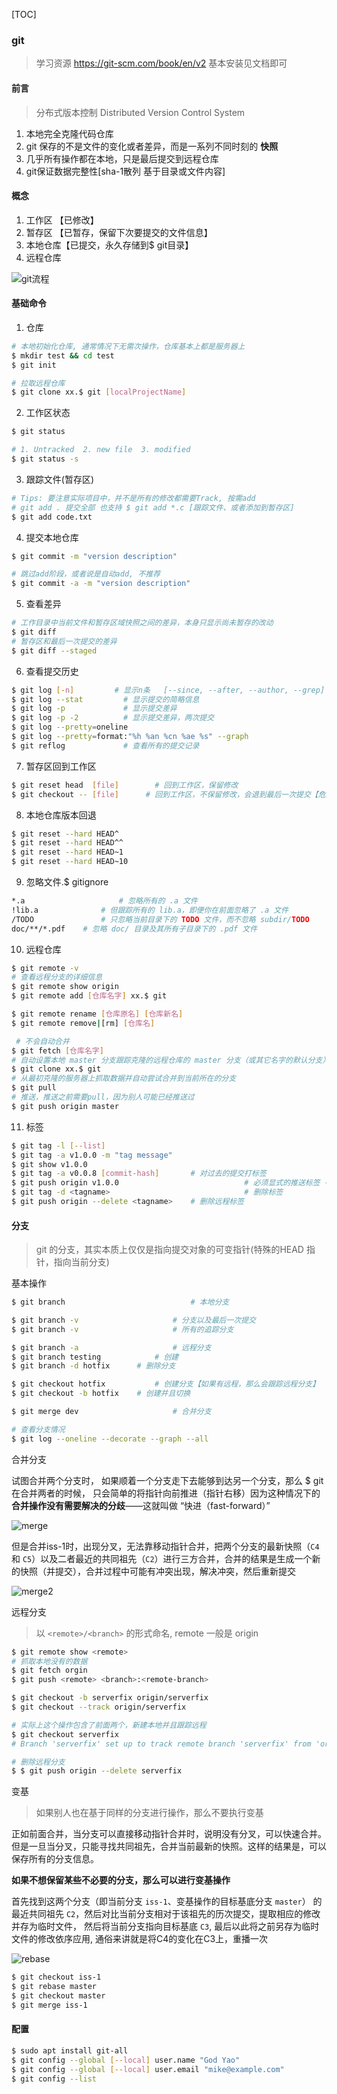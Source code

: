 [TOC]

### git

> 学习资源 https://git-scm.com/book/en/v2 基本安装见文档即可

#### 前言

>   分布式版本控制 Distributed Version Control System

1. 本地完全克隆代码仓库
2. git 保存的不是文件的变化或者差异，而是一系列不同时刻的 **快照**
3. 几乎所有操作都在本地，只是最后提交到远程仓库
4. git保证数据完整性[sha-1散列 基于目录或文件内容]

#### 概念

1.  工作区    【已修改】
2.  暂存区    【已暂存，保留下次要提交的文件信息】
3.  本地仓库【已提交，永久存储到$ git目录】
4.  远程仓库

<img src="./images/git.svg" alt="git流程"  />

#### 基础命令

1.  仓库

~~~bash
# 本地初始化仓库, 通常情况下无需次操作，仓库基本上都是服务器上
$ mkdir test && cd test 		
$ git init 

# 拉取远程仓库
$ git clone xx.$ git [localProjectName]	
~~~

2.  工作区状态

~~~bash
$ git status  

# 1. Untracked  2. new file  3. modified
$ git status -s 		
~~~

3. 跟踪文件(暂存区)


~~~bash
# Tips: 要注意实际项目中，并不是所有的修改都需要Track, 按需add
# git add . 提交全部 也支持 $ git add *.c [跟踪文件、或者添加到暂存区]
$ git add code.txt  
~~~

4.  提交本地仓库

~~~bash
$ git commit -m "version description"

# 跳过add阶段，或者说是自动add, 不推荐
$ git commit -a -m "version description"	
~~~

5.  查看差异

~~~bash
# 工作目录中当前文件和暂存区域快照之间的差异，本身只显示尚未暂存的改动
$ git diff 	
# 暂存区和最后一次提交的差异
$ git diff --staged 
~~~

6. 查看提交历史


~~~bash
$ git log [-n]	   	   # 显示n条	[--since, --after, --author, --grep]
$ git log --stat	     # 显示提交的简略信息
$ git log -p    	     # 显示提交差异
$ git log -p -2 	     # 显示提交差异，两次提交
$ git log --pretty=oneline
$ git log --pretty=format:"%h %an %cn %ae %s" --graph 
$ git reflog    	     # 查看所有的提交记录
~~~

7. 暂存区回到工作区

~~~bash
$ git reset head  [file]		# 回到工作区，保留修改
$ git checkout -- [file] 	  # 回到工作区，不保留修改，会退到最后一次提交【危险命令】
~~~

8. 本地仓库版本回退

~~~bash
$ git reset --hard HEAD^
$ git reset --hard HEAD^^
$ git reset --hard HEAD~1
$ git reset --hard HEAD~10
~~~

9. 忽略文件.$ gitignore

~~~bash
*.a 					# 忽略所有的 .a 文件
!lib.a 				# 但跟踪所有的 lib.a，即便你在前面忽略了 .a 文件
/TODO   			# 只忽略当前目录下的 TODO 文件，而不忽略 subdir/TODO
doc/**/*.pdf 	# 忽略 doc/ 目录及其所有子目录下的 .pdf 文件
~~~

10. 远程仓库

~~~bash
$ git remote -v
# 查看远程分支的详细信息
$ git remote show origin 
$ git remote add [仓库名字] xx.$ git

$ git remote rename [仓库原名] [仓库新名]
$ git remote remove|[rm] [仓库名]

 # 不会自动合并
$ git fetch [仓库名字]  
# 自动设置本地 master 分支跟踪克隆的远程仓库的 master 分支（或其它名字的默认分支）
$ git clone xx.$ git 
# 从最初克隆的服务器上抓取数据并自动尝试合并到当前所在的分支
$ git pull 
# 推送，推送之前需要pull，因为别人可能已经推送过 
$ git push origin master
~~~

11. 标签

~~~bash
$ git tag -l [--list]
$ git tag -a v1.0.0 -m "tag message"
$ git show v1.0.0
$ git tag -a v0.0.8 [commit-hash] 		# 对过去的提交打标签
$ git push origin v1.0.0							# 必须显式的推送标签 --tags
$ git tag -d <tagname>								# 删除标签
$ git push origin --delete <tagname> 	# 删除远程标签
~~~

#### 分支

> git 的分支，其实本质上仅仅是指向提交对象的可变指针(特殊的HEAD 指针，指向当前分支)
>

基本操作

~~~bash
$ git branch 							# 本地分支

$ git branch -v						# 分支以及最后一次提交
$ git branch -v						# 所有的追踪分支

$ git branch -a 					# 远程分支
$ git branch testing			# 创建
$ git branch -d hotfix		# 删除分支

$ git checkout hotfix			# 创建分支【如果有远程，那么会跟踪远程分支】
$ git checkout -b hotfix	# 创建并且切换

$ git merge dev 					# 合并分支

# 查看分支情况
$ git log --oneline --decorate --graph --all	
~~~

合并分支

试图合并两个分支时， 如果顺着一个分支走下去能够到达另一个分支，那么 $ git 在合并两者的时候， 只会简单的将指针向前推进（指针右移）因为这种情况下的**合并操作没有需要解决的分歧**——这就叫做 “快进（fast-forward）”

![merge](images/merge.svg)



但是合并iss-1时，出现分叉，无法靠移动指针合并，把两个分支的最新快照（`C4` 和 `C5`）以及二者最近的共同祖先（`C2`）进行三方合并，合并的结果是生成一个新的快照（并提交），合并过程中可能有冲突出现，解决冲突，然后重新提交

![merge2](images/merge2.svg)

远程分支

> 以 `<remote>/<branch>` 的形式命名, remote 一般是 origin

~~~bash
$ git remote show <remote>
# 抓取本地没有的数据
$ git fetch orgin
$ git push <remote> <branch>:<remote-branch>

$ git checkout -b serverfix origin/serverfix
$ git checkout --track origin/serverfix

# 实际上这个操作包含了前面两个，新建本地并且跟踪远程
$ git checkout serverfix  
# Branch 'serverfix' set up to track remote branch 'serverfix' from 'origin'.

# 删除远程分支
$ $ git push origin --delete serverfix
~~~

变基

> 如果别人也在基于同样的分支进行操作，那么不要执行变基

正如前面合并，当分支可以直接移动指针合并时，说明没有分叉，可以快速合并。但是一旦当分叉，只能寻找共同祖先，合并当前最新的快照。这样的结果是，可以保存所有的分支信息。

**如果不想保留某些不必要的分支，那么可以进行变基操作**

首先找到这两个分支（即当前分支 `iss-1`、变基操作的目标基底分支 `master`） 的最近共同祖先 `C2`，然后对比当前分支相对于该祖先的历次提交，提取相应的修改并存为临时文件， 然后将当前分支指向目标基底 `C3`, 最后以此将之前另存为临时文件的修改依序应用, 通俗来讲就是将C4的变化在C3上，重播一次

![rebase](images/rebase.svg)

~~~bash
$ git checkout iss-1
$ git rebase master
$ git checkout master
$ git merge iss-1
~~~

#### 配置

~~~bash
$ sudo apt install git-all
$ git config --global [--local] user.name "God Yao"      		
$ git config --global [--local] user.email "mike@example.com"	
$ git config --list
~~~

